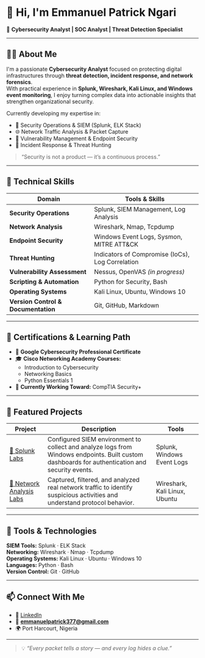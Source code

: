 
# 👋 Hi, I'm Emmanuel Patrick Ngari  
🎯 **Cybersecurity Analyst | SOC Analyst | Threat Detection Specialist**

---

## 👨‍💻 About Me
I'm a passionate **Cybersecurity Analyst** focused on protecting digital infrastructures through **threat detection, incident response, and network forensics**.  
With practical experience in **Splunk, Wireshark, Kali Linux, and Windows event monitoring**, I enjoy turning complex data into actionable insights that strengthen organizational security.

Currently developing my expertise in:
- 🧠 Security Operations & SIEM (Splunk, ELK Stack)  
- 🌐 Network Traffic Analysis & Packet Capture  
- 🧩 Vulnerability Management & Endpoint Security  
- 🚨 Incident Response & Threat Hunting  

> “Security is not a product — it’s a continuous process.”  

---

## 🧩 Technical Skills

| Domain | Tools & Skills |
|--------|----------------|
| **Security Operations** | Splunk, SIEM Management, Log Analysis |
| **Network Analysis** | Wireshark, Nmap, Tcpdump |
| **Endpoint Security** | Windows Event Logs, Sysmon, MITRE ATT&CK |
| **Threat Hunting** | Indicators of Compromise (IoCs), Log Correlation |
| **Vulnerability Assessment** | Nessus, OpenVAS *(in progress)* |
| **Scripting & Automation** | Python for Security, Bash |
| **Operating Systems** | Kali Linux, Ubuntu, Windows 10 |
| **Version Control & Documentation** | Git, GitHub, Markdown |

---

## 🧠 Certifications & Learning Path

- 🏅 **Google Cybersecurity Professional Certificate**  
- 🎓 **Cisco Networking Academy Courses:**
  - Introduction to Cybersecurity  
  - Networking Basics  
  - Python Essentials 1  
- 🔐 **Currently Working Toward:** CompTIA Security+  

---

## 📘 Featured Projects

| Project | Description | Tools |
|----------|--------------|-------|
| [🔹 Splunk Labs](https://github.com/Emmanuel-Ngari/Splunk-Labs) | Configured SIEM environment to collect and analyze logs from Windows endpoints. Built custom dashboards for authentication and security events. | Splunk, Windows Event Logs |
| [🔹 Network Analysis Labs](https://github.com/Emmanuel-Ngari/Network-Analysis) | Captured, filtered, and analyzed real network traffic to identify suspicious activities and understand protocol behavior. | Wireshark, Kali Linux, Ubuntu |

---

## 🧰 Tools & Technologies
**SIEM Tools:** Splunk · ELK Stack  
**Networking:** Wireshark · Nmap · Tcpdump  
**Operating Systems:** Kali Linux · Ubuntu · Windows 10  
**Languages:** Python · Bash  
**Version Control:** Git · GitHub  

---

## 📫 Connect With Me
- 💼 [LinkedIn](https://www.linkedin.com/in/emmanuelngari)  
- 📧 **emmanuelpatrick377@gmail.com**  
- 🌍 Port Harcourt, Nigeria  

---

> 💡 *“Every packet tells a story — and every log hides a clue.”*
